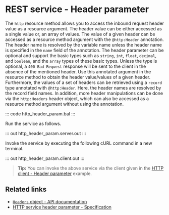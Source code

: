 # REST service - Header parameter

The `http` resource method allows you to access the inbound request header value as a resource argument. The header value can be either accessed as a single value or, an array of values.
The value of a given header can be accessed as a resource method argument with the `@http:Header` annotation. The header name is resolved by the variable name unless the header name is specified in the `name` field of the annotation. The header parameter can be optional and support the basic types such as `string`, `int`, `float`, `decimal`, and `boolean`, and the `array` types of these basic types. Unless the type is optional, a `400 Bad Request` response will be sent to the client in the absence of the mentioned header.
Use this annotated argument in the resource method to obtain the header value/values of a given header. 
Furthermore, the values of a set of headers can be retrieved using a `record` type annotated with `@http:Header`. Here, the header names are resolved by the record field names. In addition, more header manipulations can be done via the `http:Headers` header object, which can also be accessed as a resource method argument without using the annotation.

::: code http_header_param.bal :::

Run the service as follows.

::: out http_header_param.server.out :::

Invoke the service by executing the following cURL command in a new terminal.

::: out http_header_param.client.out :::

>**Tip:** You can invoke the above service via the client given in the [HTTP client - Header parameter](/learn/by-example/http-client-header-parameter/) example.

## Related links
- [`Headers` object - API documentation](https://lib.ballerina.io/ballerina/http/latest/classes/Headers)
- [HTTP service header parameter - Specification](/spec/http/#2345-header-parameter)
